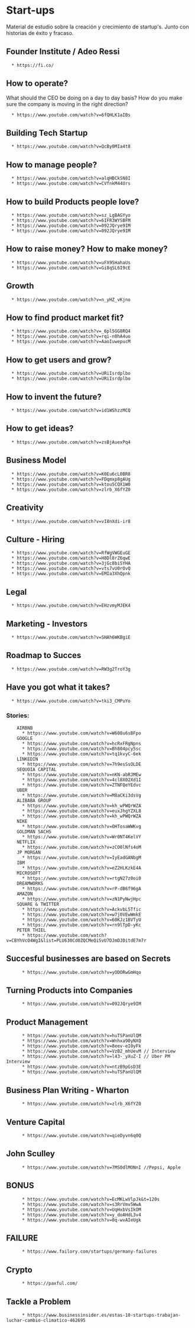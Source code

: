 # Start-ups

Material de estudio sobre la creación y crecimiento de startup's. Junto con historias de éxito y fracaso. 

## Founder Institute / Adeo Ressi
      * https://fi.co/

## How to operate?
  
  What should the CEO be doing on a day to day basis? How do you make sure the company is moving in the right direction? 
  
      * https://www.youtube.com/watch?v=6fQHLK1aIBs
      
## Building Tech Startup
      * https://www.youtube.com/watch?v=QcBy0MIa4t8
      
## How to manage people?
      * https://www.youtube.com/watch?v=alqHBCkSN8I
      * https://www.youtube.com/watch?v=CVfnkM44Urs
      
## How to build Products people love?
      * https://www.youtube.com/watch?v=sz_LgBAGYyo
      * https://www.youtube.com/watch?v=6IFR3WYSBFM
      * https://www.youtube.com/watch?v=092JQrye9IM
      * https://www.youtube.com/watch?v=092JQrye9IM
      
## How to raise money? How to make money?
      * https://www.youtube.com/watch?v=uFX95HahaUs
      * https://www.youtube.com/watch?v=Gi8qSL6I9cE
      
## Growth
      * https://www.youtube.com/watch?v=n_yHZ_vKjno
      
## How to find product market fit?
      * https://www.youtube.com/watch?v=_6pl5GG8RQ4
      * https://www.youtube.com/watch?v=rqi-n0hA4uo
      * https://www.youtube.com/watch?v=AaoIuwepucM
      
## How to get users and grow?
      * https://www.youtube.com/watch?v=URiIsrdplbo
      * https://www.youtube.com/watch?v=URiIsrdplbo
      
## How to invent the future?
      * https://www.youtube.com/watch?v=id1WShzzMCQ
      
## How to get ideas?
      * https://www.youtube.com/watch?v=zsBjAuexPq4
      
## Business Model
      * https://www.youtube.com/watch?v=K0Eu6cL0BR8
      * https://www.youtube.com/watch?v=FDqmxp8gAUg
      * https://www.youtube.com/watch?v=ktou5CQX1W0
      * https://www.youtube.com/watch?v=zlrb_X6fYZ0
      
## Creativity
      * https://www.youtube.com/watch?v=vI8nXdi-ir8
      
## Culture - Hiring
      * https://www.youtube.com/watch?v=RfWgVWGEuGE
      * https://www.youtube.com/watch?v=H8Dl8rZ6qwE
      * https://www.youtube.com/watch?v=3jGc8biSYHA
      * https://www.youtube.com/watch?v=vts7vU0rOvQ
      * https://www.youtube.com/watch?v=EMIa3XhQpnk
      
## Legal
      * https://www.youtube.com/watch?v=EHzvmyMJEK4
      
## Marketing - Investors
      * https://www.youtube.com/watch?v=SHAh6WKBgiE
      
## Roadmap to Succes
      * https://www.youtube.com/watch?v=RW3g2TroY3g
      
## Have you got what it takes?
      * https://www.youtube.com/watch?v=tki3_CMPuYo
      
 ### Stories: 
        AIRBNB
          * https://www.youtube.com/watch?v=W608u6sBFpo
        GOOGLE
          * https://www.youtube.com/watch?v=hcRxFRgNpns
          * https://www.youtube.com/watch?v=Bh804pcy5sc
          * https://www.youtube.com/watch?v=tq1kvyC-6ek
        LINKEDIN
          * https://www.youtube.com/watch?v=7h9esSsOLDE
        SEQUOIA CAPITAL
          * https://www.youtube.com/watch?v=nKN-abRJMEw
          * https://www.youtube.com/watch?v=4cl8X02Xd1I
          * https://www.youtube.com/watch?v=ZTNFQeYEdvc
        UBER
          * https://www.youtube.com/watch?v=M8aCKi3dsVg
        ALIBABA GROUP
          * https://www.youtube.com/watch?v=kh_wPWQrWZA
          * https://www.youtube.com/watch?v=euxJhgYZXL8
          * https://www.youtube.com/watch?v=kh_wPWQrWZA
        NIKE
          * https://www.youtube.com/watch?v=OHTosaWWKvg
        GOLDMAN SACHS
          * https://www.youtube.com/watch?v=Wr0NT4KelVY
        NETFLIX
          * https://www.youtube.com/watch?v=zCO0lNfs4oM
        JP MORGAN
          * https://www.youtube.com/watch?v=IyEadGANbgM
        IBM 
          * https://www.youtube.com/watch?v=eZ2HLKzkE4A
        MICROSOFT
          * https://www.youtube.com/watch?v=rtgN27z0oi0
        DREAMWORKS
          * https://www.youtube.com/watch?v=rP-dB6f96gA
        AMAZON
          * https://www.youtube.com/watch?v=zN1PyNwjHpc
        SQUARE & TWITTER
          * https://www.youtube.com/watch?v=AckvbL5Tfic
          * https://www.youtube.com/watch?v=w7j0VEwWmkE
          * https://www.youtube.com/watch?v=60KJz1BVTyU
          * https://www.youtube.com/watch?v=rn9lTpD-yKc
        PETER THIEL
          * https://www.youtube.com/watch?v=CBYhVcO4WgI&list=PLU630Cd0ZQCMeQiSvU7DJmDJDitdE7m7r
     
 ## Succesful businesses are based on Secrets
          * https://www.youtube.com/watch?v=yODORwGmHqo
          
 ## Turning Products into Companies
          * https://www.youtube.com/watch?v=092JQrye9IM
          
 ## Product Management
          * https://www.youtube.com/watch?v=huTSPanUlQM
          * https://www.youtube.com/watch?v=Wnhxa90yNXQ
          * https://www.youtube.com/watch?v=8eev-eI0yFk
          * https://www.youtube.com/watch?v=VzB2_mhUevM // Interview
          * https://www.youtube.com/watch?v=l43-_yXuZ-I // Uber PM Interview
          * https://www.youtube.com/watch?v=ntzB9pGsD3E
          * https://www.youtube.com/watch?v=huTSPanUlQM
          
 ## Business Plan Writing - Wharton
          * https://www.youtube.com/watch?v=zlrb_X6fYZ0
          
 ## Venture Capital
          * https://www.youtube.com/watch?v=qieDyvn6q0Q
          
## John Sculley
          * https://www.youtube.com/watch?v=7MS0dlMONnI //Pepsi, Apple
          

          
          
   ## BONUS 
       
          * https://www.youtube.com/watch?v=EcMKLwVlpJk&t=120s
          * https://www.youtube.com/watch?v=s3RrVmv5WwA
          * https://www.youtube.com/watch?v=UqHxbVsIkOM
          * https://www.youtube.com/watch?v=y_doAHdL3v4
          * https://www.youtube.com/watch?v=0q-wvAIeUgk
          
 ## FAILURE
              
          * https://www.failory.com/startups/germany-failures
          
 ## Crypto
          * https://paxful.com/
          
 ## Tackle a Problem 
          * https://www.businessinsider.es/estas-10-startups-trabajan-luchar-cambio-climatico-462695
